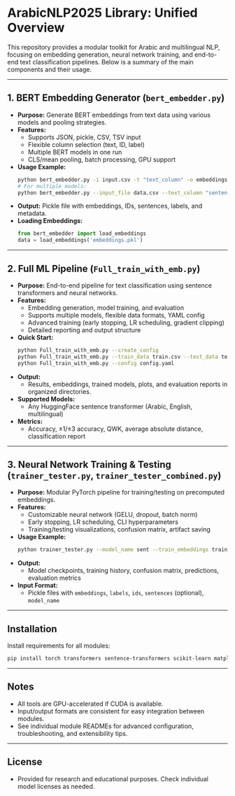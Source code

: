 # ArabicNLP2025 Library: Unified Overview

This repository provides a modular toolkit for Arabic and multilingual NLP, focusing on embedding generation, neural network training, and end-to-end text classification pipelines. Below is a summary of the main components and their usage.

---

## 1. BERT Embedding Generator (`bert_embedder.py`)
- **Purpose:** Generate BERT embeddings from text data using various models and pooling strategies.
- **Features:**
  - Supports JSON, pickle, CSV, TSV input
  - Flexible column selection (text, ID, label)
  - Multiple BERT models in one run
  - CLS/mean pooling, batch processing, GPU support
- **Usage Example:**
  ```bash
  python bert_embedder.py -i input.csv -t "text_column" -o embeddings.pkl
  # For multiple models:
  python bert_embedder.py --input_file data.csv --text_column "sentence" --output_file embeddings.pkl --models "UBC-NLP/ARBERTv2" "UBC-NLP/MARBERTv2"
  ```
- **Output:** Pickle file with embeddings, IDs, sentences, labels, and metadata.
- **Loading Embeddings:**
  ```python
  from bert_embedder import load_embeddings
  data = load_embeddings('embeddings.pkl')
  ```

---

## 2. Full ML Pipeline (`Full_train_with_emb.py`)
- **Purpose:** End-to-end pipeline for text classification using sentence transformers and neural networks.
- **Features:**
  - Embedding generation, model training, and evaluation
  - Supports multiple models, flexible data formats, YAML config
  - Advanced training (early stopping, LR scheduling, gradient clipping)
  - Detailed reporting and output structure
- **Quick Start:**
  ```bash
  python Full_train_with_emb.py --create_config
  python Full_train_with_emb.py --train_data train.csv --test_data test.csv --text_column "sentence" --label_column "label" --models "sentence-transformers/paraphrase-multilingual-MiniLM-L12-v2"
  python Full_train_with_emb.py --config config.yaml
  ```
- **Output:**
  - Results, embeddings, trained models, plots, and evaluation reports in organized directories.
- **Supported Models:**
  - Any HuggingFace sentence transformer (Arabic, English, multilingual)
- **Metrics:**
  - Accuracy, ±1/±3 accuracy, QWK, average absolute distance, classification report

---

## 3. Neural Network Training & Testing (`trainer_tester.py`, `trainer_tester_combined.py`)
- **Purpose:** Modular PyTorch pipeline for training/testing on precomputed embeddings.
- **Features:**
  - Customizable neural network (GELU, dropout, batch norm)
  - Early stopping, LR scheduling, CLI hyperparameters
  - Training/testing visualizations, confusion matrix, artifact saving
- **Usage Example:**
  ```bash
  python trainer_tester.py --model_name sent --train_embeddings train_embeddings.pkl --test_embeddings test_embeddings.pkl --hidden_layers 1024 512 --dropout 0.3 --lr 0.001 --batch_size 2048 --epochs 50 --early_stopping 10 --scheduler_patience 5 --run_testing --save_plots
  ```
- **Output:**
  - Model checkpoints, training history, confusion matrix, predictions, evaluation metrics
- **Input Format:**
  - Pickle files with `embeddings`, `labels`, `ids`, `sentences` (optional), `model_name`

---

## Installation
Install requirements for all modules:
```bash
pip install torch transformers sentence-transformers scikit-learn matplotlib seaborn pandas numpy tqdm pyyaml
```

---

## Notes
- All tools are GPU-accelerated if CUDA is available.
- Input/output formats are consistent for easy integration between modules.
- See individual module READMEs for advanced configuration, troubleshooting, and extensibility tips.

---

## License
- Provided for research and educational purposes. Check individual model licenses as needed.
